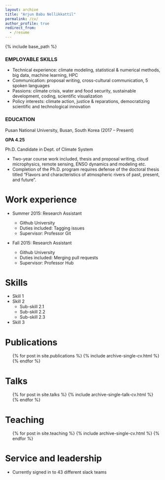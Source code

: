 ```yaml
---
layout: archive
title: "Arjun Babu Nellikkattil"
permalink: /cv/
author_profile: true
redirect_from:
  - /resume
---
```


{% include base_path %}

### EMPLOYABLE SKILLS
* Technical experience: climate modeling, statistical & numerical methods, big data, machine learning, HPC
* Communication: proposal writing, cross-cultural communication, 5 spoken languages
* Passions: climate crisis, water and food security, sustainable development, coding, scientific visualization
* Policy interests: climate action, justice & reparations, democratizing scientific and technological innovation

### EDUCATION
Pusan National University, Busan, South Korea (2017 – Present)

**GPA 4.25**

Ph.D. Candidate in Dept. of Climate System
* Two-year course work included, thesis and proposal writing, cloud microphysics, remote sensing, ENSO dynamics and modeling etc.
* Completion of the Ph.D. program requires defense of the doctoral thesis titled “Flavors and characteristics of atmospheric rivers of past, present, and future”.

Work experience
======
* Summer 2015: Research Assistant
  * Github University
  * Duties included: Tagging issues
  * Supervisor: Professor Git

* Fall 2015: Research Assistant
  * Github University
  * Duties included: Merging pull requests
  * Supervisor: Professor Hub

Skills
======
* Skill 1
* Skill 2
  * Sub-skill 2.1
  * Sub-skill 2.2
  * Sub-skill 2.3
* Skill 3

Publications
======
  <ul>{% for post in site.publications %}
    {% include archive-single-cv.html %}
  {% endfor %}</ul>

Talks
======
  <ul>{% for post in site.talks %}
    {% include archive-single-talk-cv.html %}
  {% endfor %}</ul>

Teaching
======
  <ul>{% for post in site.teaching %}
    {% include archive-single-cv.html %}
  {% endfor %}</ul>

Service and leadership
======
* Currently signed in to 43 different slack teams
